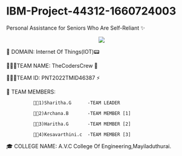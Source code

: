 # IBM-Project-44312-1660724003

Personal Assistance for Seniors Who Are Self-Reliant ✨

<p align="center">
  <img src="https://user-images.githubusercontent.com/113124063/195619725-f2d81840-499d-4be7-a93c-002176a9c6d2.png">
</p>

🔮 DOMAIN:
              Internet Of Things(IOT)📟

👩🏻‍🏭TEAM NAME:
              TheCodersCrew 🌠
              
👩🏻‍🏭TEAM ID:
              PNT2022TMID46387 ⚡

🧿 TEAM MEMBERS:

              👨‍💻1)Sharitha.G      -TEAM LEADER
              
              👨‍💻2)Archana.B       -TEAM MEMBER [1]
              
              👨‍💻3)Haritha.G       -TEAM MEMBER [2]
              
              👨‍💻4)Kesavarthini.c  -TEAM MEMBER [3]
              
              
🎓 COLLEGE NAME:
             A.V.C College Of Engineering,Mayiladuthurai.
            
           
